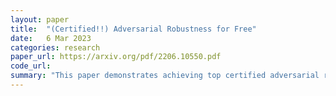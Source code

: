 ```yaml
---
layout: paper
title:  "(Certified!!) Adversarial Robustness for Free"
date:   6 Mar 2023
categories: research
paper_url: https://arxiv.org/pdf/2206.10550.pdf
code_url: 
summary: "This paper demonstrates achieving top certified adversarial robustness against `2-norm bounded perturbations using pre-existing models. By applying the denoised smoothing method with a pretrained denoising diffusion probabilistic model and a high-accuracy classifier, we significantly improve robustness, certifying 71% accuracy on ImageNet under specified adversarial constraints. This marks a 14 percentage point increase over previous best results and a 30 point improvement over denoised smoothing, achieved without fine-tuning or retraining model parameters."
---
```


